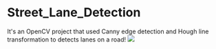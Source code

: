 # Street_Lane_Detection
It's an OpenCV project that used Canny edge detection and Hough line transformation to detects lanes on a road!
<img src="roadgif.gif">
